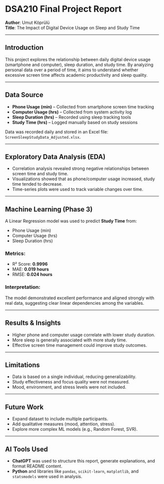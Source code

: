 
# DSA210 Final Project Report  
**Author**: Umut Köprülü  
**Title**: The Impact of Digital Device Usage on Sleep and Study Time

---

## Introduction

This project explores the relationship between daily digital device usage (smartphone and computer), sleep duration, and study time. By analyzing personal data over a period of time, it aims to understand whether excessive screen time affects academic productivity and sleep quality.

---

## Data Source

- **Phone Usage (min)** – Collected from smartphone screen time tracking
- **Computer Usage (hrs)** – Collected from system activity log
- **Sleep Duration (hrs)** – Recorded using sleep tracking tools
- **Study Time (hrs)** – Logged manually based on study sessions

Data was recorded daily and stored in an Excel file: `ScreenSleepStudyData_Adjusted.xlsx`.

---

## Exploratory Data Analysis (EDA)

- Correlation analysis revealed strong negative relationships between screen time and study time.
- Visualizations showed that as phone/computer usage increased, study time tended to decrease.
- Time-series plots were used to track variable changes over time.

---

## Machine Learning (Phase 3)

A Linear Regression model was used to predict **Study Time** from:

- Phone Usage (min)
- Computer Usage (hrs)
- Sleep Duration (hrs)

### Metrics:
- R² Score: **0.9996**
- MAE: **0.019 hours**
- RMSE: **0.024 hours**

### Interpretation:
The model demonstrated excellent performance and aligned strongly with real data, suggesting clear linear dependencies among the variables.

---

## Results & Insights

- Higher phone and computer usage correlate with lower study duration.
- More sleep is generally associated with more study time.
- Effective screen time management could improve study outcomes.

---

## Limitations

- Data is based on a single individual, reducing generalizability.
- Study effectiveness and focus quality were not measured.
- Mood, environment, and stress levels were not included.

---

## Future Work

- Expand dataset to include multiple participants.
- Add qualitative measures (mood, attention, stress).
- Explore more complex ML models (e.g., Random Forest, SVR).

---

## AI Tools Used

- **ChatGPT** was used to structure this report, generate explanations, and format README content.
- **Python** and libraries like `pandas`, `scikit-learn`, `matplotlib`, and `statsmodels` were used in analysis.

